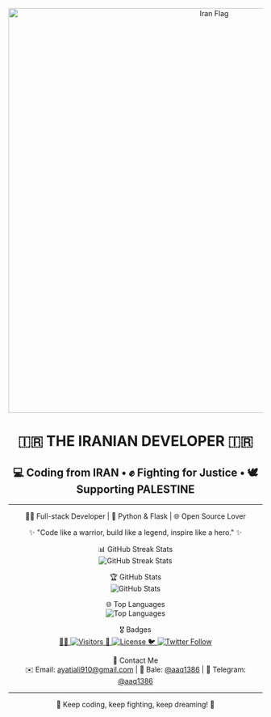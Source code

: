 <!-- 🇮🇷 پرچم ایران بزرگ بالا -->
<p align="center">
  <img src="https://upload.wikimedia.org/wikipedia/commons/c/ca/Flag_of_Iran.svg" alt="Iran Flag" width="800">
</p>

<!-- 🔥 تیتر اصلی -->
<h1 align="center">
  🇮🇷 THE IRANIAN DEVELOPER 🇮🇷
</h1>
<h2 align="center">
  💻 Coding from IRAN • ✊ Fighting for Justice • 🕊️ Supporting PALESTINE
</h2>

<hr>

<!-- 👨‍💻 معرفی شخصی -->
<p align="center">
  👨‍💻 Full-stack Developer | 🐍 Python & Flask | 🌐 Open Source Lover
</p>

<!-- 🌟 Quote -->
<p align="center">
  ✨ "Code like a warrior, build like a legend, inspire like a hero." ✨
</p>

<!-- 📈 آمار مشارکت‌ها -->
<p align="center">
  📊 GitHub Streak Stats
  <br>
  <img src="https://streak-stats.demolab.com/?user=MrAAQPy&theme=radical&hide_border=true&border_radius=10" alt="GitHub Streak Stats">
</p>

<!-- 📊 وضعیت کلی گیت‌هاب -->
<p align="center">
  🏆 GitHub Stats
  <br>
  <img src="https://github-readme-stats.vercel.app/api?username=MrAAQPy&show_icons=true&theme=radical&hide_border=true&border_radius=10" alt="GitHub Stats">
</p>

<!-- 🔠 زبان‌های محبوب -->
<p align="center">
  🌐 Top Languages
  <br>
  <img src="https://github-readme-stats.vercel.app/api/top-langs/?username=MrAAQPy&layout=normal&theme=radical&hide_border=true&border_radius=10" alt="Top Languages">
</p>

<!-- 🎖️ Badges -->
<p align="center">
  🎖️ Badges
  <br>
  <a href="https://github.com/MrAAQPy">
    🧑‍💻 <img src="https://visitor-badge.laobi.icu/badge?page_id=MrAAQPy" alt="Visitors">
  </a>
  <a href="https://github.com/MrAAQPy/repo">
    📄 <img src="https://img.shields.io/github/license/MrAAQPy/repo" alt="License">
  </a>
  <a href="https://twitter.com/MrAAQPy">
    🐦 <img src="https://img.shields.io/twitter/follow/MrAAQPy?style=social" alt="Twitter Follow">
  </a>
</p>

<!-- 💌 Contact -->
<p align="center">
  💌 Contact Me
  <br>
  ✉️ Email: <a href="mailto:ayatiali910@gmail.com">ayatiali910@gmail.com</a> | 
  📱 Bale: <a href="https://ble.ir/@aaq1386">@aaq1386</a> | 
  📲 Telegram: <a href="https://t.me/aaq1386">@aaq1386</a>
</p>

<hr>

<!-- 🌟 پایان الهام‌بخش -->
<p align="center">
  🌟 Keep coding, keep fighting, keep dreaming! 🌟
</p>

